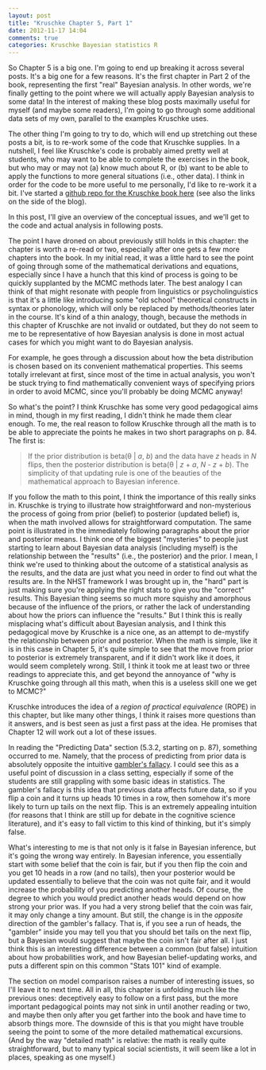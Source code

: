 ```yaml
---
layout: post
title: "Kruschke Chapter 5, Part 1"
date: 2012-11-17 14:04
comments: true
categories: Kruschke Bayesian statistics R
---
```

So Chapter 5 is a big one.  I'm going to end up breaking it across several posts.  It's a big one for a few reasons. It's the first chapter in Part 2 of the book, representing the first "real" Bayesian analysis. In other words, we're finally getting to the point where we will actually apply Bayesian analysis to some data! In the interest of making these blog posts maximally useful for myself (and maybe some readers), I'm going to go through some additional data sets of my own, parallel to the examples Kruschke uses. 

The other thing I'm going to try to do, which will end up stretching out these posts a bit, is to re-work some of the code that Kruschke supplies.  In a nutshell, I feel like Kruschke's code is probably aimed pretty well at students, who may want to be able to complete the exercises in the book, but who may or may not (a) know much about R, or (b) want to be able to apply the functions to more general situations (i.e., other data). I think in order for the code to be more useful to me personally, I'd like to re-work it a bit.  I've started a [github repo for the Kruschke book here](https://github.com/shoestringpsycholing/kruschke_remix) (see also the links on the side of the blog).

In this post, I'll give an overview of the conceptual issues, and we'll get to the code and actual analysis in following posts.

The point I have droned on about previously still holds in this chapter: the chapter is worth a re-read or two, especially after one gets a few more chapters into the book. In my initial read, it was a little hard to see the point of going through some of the mathematical derivations and equations, especially since I have a hunch that this kind of process is going to be quickly supplanted by the MCMC methods later. The best analogy I can think of that might resonate with people from linguistics or psycholinguistics is that it's a little like introducing some "old school" theoretical constructs in syntax or phonology, which will only be replaced by methods/theories later in the course. It's kind of a thin analogy, though, because the methods in this chapter of Kruschke are not invalid or outdated, but they do not seem to me to be representative of how Bayesian analysis is done in most actual cases for which you might want to do Bayesian analysis.

For example, he goes through a discussion about how the beta distribution is chosen based on its convenient mathematical properties. This seems totally irrelevant at first, since most of the time in actual analysis, you won't be stuck trying to find mathematically convenient ways of specifying priors in order to avoid MCMC, since you'll probably be doing MCMC anyway!

So what's the point? I think Kruschke has some very good pedagogical aims in mind, though in my first reading, I didn't think he made them clear enough. To me, the real reason to follow Kruschke through all the math is to be able to appreciate the points he makes in two short paragraphs on p. 84.  The first is:

> If the prior distribution is beta(&theta; | *a*, *b*) and the data have *z* heads in *N* flips, then the posterior distribution is beta(&theta; | *z* + *a*, *N* - *z* + *b*). The simplicity of that updating rule is one of the beauties of the mathematical approach to Bayesian inference.

If you follow the math to this point, I think the importance of this really sinks in. Kruschke is trying to illustrate how straightforward and non-mysterious the process of going from prior (belief) to posterior (updated belief) is, when the math involved allows for straightforward computation. The same point is illustrated in the immediately following paragraphs about the prior and posterior means. I think one of the biggest "mysteries" to people just starting to learn about Bayesian data analysis (including myself) is the relationship between the "results" (i.e., the posterior) and the prior. I mean, I think we're used to thinking about the outcome of a statistical analysis as the results, and the data are just what you need in order to find out what the results are. In the NHST framework I was brought up in, the "hard" part is just making sure you're applying the right stats to give you the "correct" results. This Bayesian thing seems so much more squishy and amorphous because of the influence of the priors, or rather the lack of understanding about how the priors can influence the "results." But I think this is really misplacing what's difficult about Bayesian analysis, and I think this pedagogical move by Kruschke is a nice one, as an attempt to de-mystify the relationship between prior and posterior. When the math is simple, like it is in this case in Chapter 5, it's quite simple to see that the move from prior to posterior is extremely transparent, and if it didn't work like it does, it would seem completely wrong. Still, I think it took me at least two or three readings to appreciate this, and get beyond the annoyance of "why is Kruschke going through all this math, when this is a useless skill one we get to MCMC?"

Kruschke introduces the idea of a *region of practical equivalence* (ROPE) in this chapter, but like many other things, I think it raises more questions than it answers, and is best seen as just a first pass at the idea. He promises that Chapter 12 will work out a lot of these issues.

In reading the "Predicting Data" section (5.3.2, starting on p. 87), something occurred to me. Namely, that the process of predicting from prior data is absolutely opposite the intuitive [gambler's fallacy](http://en.wikipedia.org/wiki/Gambler%27s_fallacy). I could see this as a useful point of discussion in a class setting, especially if some of the students are still grappling with some basic ideas in statistics. The gambler's fallacy is this idea that previous data affects future data, so if you flip a coin and it turns up heads 10 times in a row, then somehow it's more likely to turn up tails on the next flip. This is an extremely appealing intuition (for reasons that I think are still up for debate in the cognitive science literature), and it's easy to fall victim to this kind of thinking, but it's simply false. 

What's interesting to me is that not only is it false in Bayesian inference, but it's going the wrong way entirely. In Bayesian inference, you essentially start with some belief that the coin is fair, but if you then flip the coin and you get 10 heads in a row (and no tails), then your posterior would be updated essentially to believe that the coin was not quite fair, and it would increase the probability of you predicting another heads.  Of course, the degree to which you would predict another heads would depend on how strong your prior was. If you had a very strong belief that the coin was fair, it may only change a tiny amount. But still, the change is in the *opposite* direction of the gambler's fallacy. That is, if you see a run of heads, the "gambler" inside you may tell you that you should bet tails on the next flip, but a Bayesian would suggest that maybe the coin isn't fair after all. I just think this is an interesting difference between a common (but false) intuition about how probabilities work, and how Bayesian belief-updating works, and puts a different spin on this common "Stats 101" kind of example.

The section on model comparison raises a number of interesting issues, so I'll leave it to next time. All in all, this chapter is unfolding much like the previous ones: deceptively easy to follow on a first pass, but the more important pedagogical points may not sink in until another reading or two, and maybe then only after you get farther into the book and have time to absorb things more. The downside of this is that you might have trouble seeing the point to some of the more detailed mathematical excursions. (And by the way "detailed math" is relative: the math is really quite straightforward, but to many typical social scientists, it will seem like a lot in places, speaking as one myself.)
